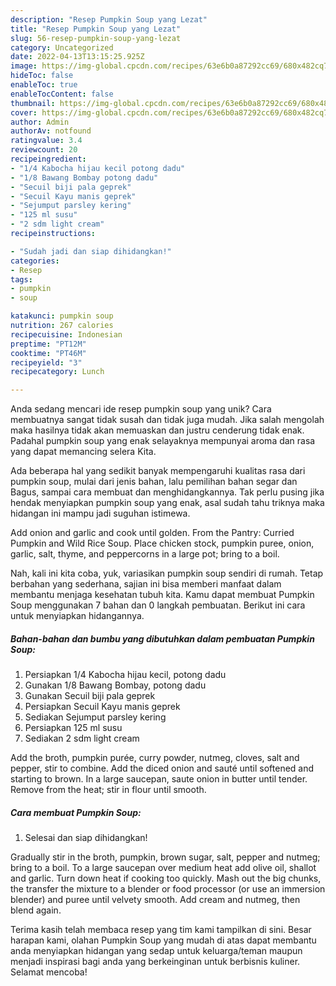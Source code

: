 ```yaml
---
description: "Resep Pumpkin Soup yang Lezat"
title: "Resep Pumpkin Soup yang Lezat"
slug: 56-resep-pumpkin-soup-yang-lezat
category: Uncategorized
date: 2022-04-13T13:15:25.925Z
image: https://img-global.cpcdn.com/recipes/63e6b0a87292cc69/680x482cq70/pumpkin-soup-foto-resep-utama.jpg
hideToc: false
enableToc: true
enableTocContent: false
thumbnail: https://img-global.cpcdn.com/recipes/63e6b0a87292cc69/680x482cq70/pumpkin-soup-foto-resep-utama.jpg
cover: https://img-global.cpcdn.com/recipes/63e6b0a87292cc69/680x482cq70/pumpkin-soup-foto-resep-utama.jpg
author: Admin
authorAv: notfound
ratingvalue: 3.4
reviewcount: 20
recipeingredient:
- "1/4 Kabocha hijau kecil potong dadu"
- "1/8 Bawang Bombay potong dadu"
- "Secuil biji pala geprek"
- "Secuil Kayu manis geprek"
- "Sejumput parsley kering"
- "125 ml susu"
- "2 sdm light cream"
recipeinstructions:

- "Sudah jadi dan siap dihidangkan!"
categories:
- Resep
tags:
- pumpkin
- soup

katakunci: pumpkin soup 
nutrition: 267 calories
recipecuisine: Indonesian
preptime: "PT12M"
cooktime: "PT46M"
recipeyield: "3"
recipecategory: Lunch

---
```





Anda sedang mencari ide resep pumpkin soup yang unik? Cara membuatnya sangat tidak susah dan tidak juga mudah. Jika salah mengolah maka hasilnya tidak akan memuaskan dan justru cenderung tidak enak. Padahal pumpkin soup yang enak selayaknya mempunyai aroma dan rasa yang dapat memancing selera Kita.





Ada beberapa hal yang sedikit banyak mempengaruhi kualitas rasa dari pumpkin soup, mulai dari jenis bahan, lalu pemilihan bahan segar dan Bagus, sampai cara membuat dan menghidangkannya. Tak perlu pusing jika hendak menyiapkan pumpkin soup yang enak,      asal sudah tahu triknya maka hidangan ini mampu jadi suguhan istimewa.














Add onion and garlic and cook until golden. From the Pantry: Curried Pumpkin and Wild Rice Soup. Place chicken stock, pumpkin puree, onion, garlic, salt, thyme, and peppercorns in a large pot; bring to a boil.






Nah, kali ini kita coba, yuk, variasikan pumpkin soup sendiri di rumah. Tetap berbahan yang sederhana, sajian ini bisa memberi manfaat dalam membantu menjaga kesehatan tubuh kita. Kamu dapat membuat Pumpkin Soup menggunakan 7 bahan dan 0 langkah pembuatan. Berikut ini cara untuk menyiapkan hidangannya.

<!--inarticleads1-->

##### Bahan-bahan dan bumbu yang dibutuhkan dalam pembuatan Pumpkin Soup:

1. Persiapkan 1/4 Kabocha hijau kecil, potong dadu
1. Gunakan 1/8 Bawang Bombay, potong dadu
1. Gunakan Secuil biji pala geprek
1. Persiapkan Secuil Kayu manis geprek
1. Sediakan Sejumput parsley kering
1. Persiapkan 125 ml susu
1. Sediakan 2 sdm light cream


Add the broth, pumpkin purée, curry powder, nutmeg, cloves, salt and pepper, stir to combine. Add the diced onion and sauté until softened and starting to brown. In a large saucepan, saute onion in butter until tender. Remove from the heat; stir in flour until smooth. 

<!--inarticleads2-->

##### Cara membuat Pumpkin Soup:


1. Selesai dan siap dihidangkan!

Gradually stir in the broth, pumpkin, brown sugar, salt, pepper and nutmeg; bring to a boil. To a large saucepan over medium heat add olive oil, shallot and garlic. Turn down heat if cooking too quickly. Mash out the big chunks, the transfer the mixture to a blender or food processor (or use an immersion blender) and puree until velvety smooth. Add cream and nutmeg, then blend again. 

Terima kasih telah membaca resep yang tim kami tampilkan di sini. Besar harapan kami, olahan Pumpkin Soup yang mudah di atas dapat membantu anda menyiapkan hidangan yang sedap untuk keluarga/teman maupun menjadi inspirasi bagi anda yang berkeinginan untuk berbisnis kuliner. Selamat mencoba!
